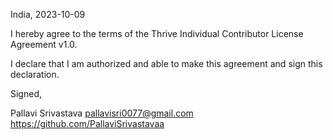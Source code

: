 India, 2023-10-09

I hereby agree to the terms of the Thrive Individual Contributor License Agreement v1.0.

I declare that I am authorized and able to make this agreement and sign this declaration.

Signed,

Pallavi Srivastava pallavisri0077@gmail.com https://github.com/PallaviSrivastavaa

